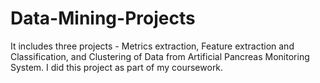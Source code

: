 # Data-Mining-Projects
It includes three projects - Metrics extraction, Feature extraction and Classification, and Clustering of Data from Artificial Pancreas Monitoring System.
I did this project as part of my coursework.

